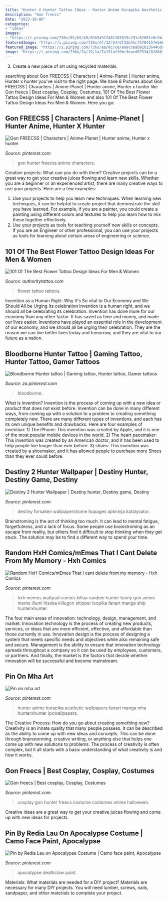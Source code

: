 ```yaml
---
title: "Hunter X Hunter Tattoo Ideas - Hunter Anime Kurapika Aesthetic Wallpapers Fanart Manga Mha Hunterxhunter Ipcwallpapers"
description: "Gon freecs"
date: "2023-10-06"
categories:
- "ideas"
images:
- "https://i.pinimg.com/736x/02/b5/49/02b5491f481101619c291c62601e8c94--costumes-cosplay.jpg"
featuredImage: "https://i.pinimg.com/736x/df/32/b4/df32b41cf5704157eb6825f890b1b983.jpg"
featured_image: "https://i.pinimg.com/736x/a8/8c/ce/a88cceab910136446dac44eef3c43918.jpg"
image: "https://i.pinimg.com/736x/7a/19/1a/7a191aff0bc3eacd67534202860fb0a4.jpg"
---
```



3. Create a new piece of art using recycled materials.

	

		
searching about Gon FREECSS | Characters | Anime-Planet | Hunter anime, Hunter x hunter you've visit to the right page. We have 8 Pictures about Gon FREECSS | Characters | Anime-Planet | Hunter anime, Hunter x hunter like Gon freecs | Best cosplay, Cosplay, Costumes, 101 Of The Best Flower Tattoo Design Ideas For Men &amp; Women and also 101 Of The Best Flower Tattoo Design Ideas For Men &amp; Women. Here you go:
		
    
## Gon FREECSS | Characters | Anime-Planet | Hunter Anime, Hunter X Hunter

<img loading=lazy src="https://i.pinimg.com/736x/44/16/6d/44166daa936ac0bc53baddd786335c8c--google-search.jpg" onerror="this.onerror=null;this.src='https://tse1.mm.bing.net/th?id=OIP.1JqyDQExUqbgTVbKvQH3bAAAAA&amp;pid=15.1';" alt="Gon FREECSS | Characters | Anime-Planet | Hunter anime, Hunter x hunter">

_Source: pinterest.com_

>gon hunter freecss anime characters. 

	

Creative projects: What can you do with them?
Creative projects can be a great way to get your creative juices flowing and learn new skills. Whether you are a beginner or an experienced artist, there are many creative ways to use your projects. Here are a few examples: 
1. Use your projects to help you learn new techniques. When learning new techniques, it can be helpful to create project that demonstrate the skill you have learned. For example, if you are a painter, you could create a painting using different colors and textures to help you learn how to mix these together effectively. 
2. Use your projects as tools for teaching yourself new skills or concepts. If you are an Engineer or other professional, you can use your projects as tools for learning about certain areas of engineering or science.

    
## 101 Of The Best Flower Tattoo Design Ideas For Men &amp; Women

<img loading=lazy src="https://authoritytattoo.com/wp-content/uploads/2016/12/FlowerTattoos21.jpg" onerror="this.onerror=null;this.src='https://tse2.mm.bing.net/th?id=OIP.2Hvffcju6X-Jz7HX6-9BYwHaHa&amp;pid=15.1';" alt="101 Of The Best Flower Tattoo Design Ideas For Men &amp; Women">

_Source: authoritytattoo.com_

>flower tattoo tattoos. 

	

Invention as a Human Right: Why It's So vital to Our Economy and We Should All be Urging Its celebration
Invention is a human right, and we should all be celebrating its celebration. Invention has done more for our economy than any other factor. It has saved us time and money, and made our lives easier.
Inventions have played an essential role in the development of our economy, and we should all be urging their celebration. They are the reason we can live better lives today and tomorrow, and they are vital to our future as a nation.

    
## Bloodborne Hunter Tattoo | Gaming Tattoo, Hunter Tattoo, Gamer Tattoos

<img loading=lazy src="https://i.pinimg.com/736x/a8/8c/ce/a88cceab910136446dac44eef3c43918.jpg" onerror="this.onerror=null;this.src='https://tse1.mm.bing.net/th?id=OIP.e7T5gzAfAl4671RihxW29gHaNK&amp;pid=15.1';" alt="Bloodborne Hunter tattoo | Gaming tattoo, Hunter tattoo, Gamer tattoos">

_Source: za.pinterest.com_

>bloodborne. 

	

What is invention?
Invention is the process of coming up with a new idea or product that does not exist before. Invention can be done in many different ways, from coming up with a solution to a problem to creating something completely new. There are many different types of inventions, and each has its own unique benefits and drawbacks. Here are four examples of invention: 1) The iPhone: This invention was created by Apple, and it is one of the most popular mobile devices in the world. 2) The heart pacemaker: This invention was created by an American doctor, and it has been used to help people live longer than ever before. 3) shoes: This invention was created by a shoemaker, and it has allowed people to purchase more Shoes than they ever could before.

    
## Destiny 2 Hunter Wallpaper | Destiny Hunter, Destiny Game, Destiny

<img loading=lazy src="https://i.pinimg.com/736x/df/32/b4/df32b41cf5704157eb6825f890b1b983.jpg" onerror="this.onerror=null;this.src='https://tse3.mm.bing.net/th?id=OIP.8qfqK1zYQ7L8fM1wtByBWQHaNK&amp;pid=15.1';" alt="Destiny 2 Hunter Wallpaper | Destiny hunter, Destiny game, Destiny">

_Source: pinterest.com_

>destiny forsaken wallpapershome hupages apkninja katalysator. 

	

Brainstroming is the act of thinking too much. It can lead to mental fatigue, forgetfulness, and a lack of focus. Some people use brainstroming as an escape from reality, but others find it difficult to stop thinking when they get stuck. The solution may be to find a different way to spend your time.

    
## Random HxH Comics/mEmes That I Cant Delete From My Memory - Hxh Comics

<img loading=lazy src="https://i.pinimg.com/736x/0f/b9/5d/0fb95d095d30118c1ffe7e45bd51d642.jpg" onerror="this.onerror=null;this.src='https://tse2.mm.bing.net/th?id=OIP.TGvya32S54Z77JxNe9smGQHaKd&amp;pid=15.1';" alt="Random HxH Comics/mEmes That I cant delete from my memory - Hxh Comics">

_Source: pinterest.com_

>hxh memes wattpad comics killua random hunter funny gon anime meme illumi hisoka killugon shipper leopika fanart manga ship hunterxhunter. 

	

The four main areas of innovation: technology, design, management, and market.
Innovation technology is the process of creating new products, services, or ideas that are more efficient, effective, and affordable than those currently in use. Innovation design is the process of designing a system that meets specific needs and objectives while also remaining safe and secure. Management is the ability to ensure that innovation technology spreads throughout a company so it can be used by employees, customers, or partners. And finally, the market is the factors that decide whether innovation will be successful and become mainstream.

    
## Pin On Mha Art

<img loading=lazy src="https://i.pinimg.com/736x/68/37/1a/68371a80914099a877cbf8639aa464a2.jpg" onerror="this.onerror=null;this.src='https://tse2.mm.bing.net/th?id=OIP.diYi7BYN94goJ11eAJIngAHaNL&amp;pid=15.1';" alt="Pin on mha art">

_Source: pinterest.com_

>hunter anime kurapika aesthetic wallpapers fanart manga mha hunterxhunter ipcwallpapers. 

	

The Creative Process: How do you go about creating something new?
Creativity is an innate quality that many people possess. It can be described as the ability to come up with new ideas and concepts. This can be done through brainstorming, creative writing, or anything else that helps one come up with new solutions to problems. The process of creativity is often complex, but it all starts with a basic understanding of what creativity is and how it works.

    
## Gon Freecs | Best Cosplay, Cosplay, Costumes

<img loading=lazy src="https://i.pinimg.com/736x/02/b5/49/02b5491f481101619c291c62601e8c94--costumes-cosplay.jpg" onerror="this.onerror=null;this.src='https://tse1.mm.bing.net/th?id=OIP.rwtO-LIJJtmi6jloEfbmFQHaJ3&amp;pid=15.1';" alt="Gon freecs | Best cosplay, Cosplay, Costumes">

_Source: pinterest.com_

>cosplay gon hunter freecs costume costumes anime halloween. 

	

Creative ideas are a great way to get your creative juices flowing and come up with new ideas for projects.

    
## Pin By Redia Lau On Apocalypse Costume | Camo Face Paint, Apocalypse

<img loading=lazy src="https://i.pinimg.com/736x/7a/19/1a/7a191aff0bc3eacd67534202860fb0a4.jpg" onerror="this.onerror=null;this.src='https://tse1.mm.bing.net/th?id=OIP.o7v0msLonwyhlokAA-maLAHaLH&amp;pid=15.1';" alt="Pin by Redia Lau on Apocalypse Costume | Camo face paint, Apocalypse">

_Source: pinterest.com_

>apocalypse deathclaw paint. 

	

Materials: What materials are needed for a DIY project?
Materials are necessary for many DIY projects. You will need lumber, screws, nails, sandpaper, and other materials to complete your project.

